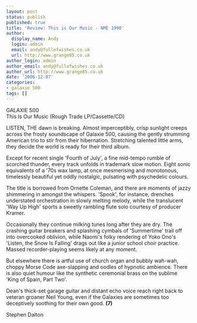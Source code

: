 ```yaml
---
layout: post
status: publish
published: true
title: 'Review: This is Our Music - NME 1990'
author:
  display_name: Andy
  login: admin
  email: andy@fullofwishes.co.uk
  url: http://www.grange85.co.uk
author_login: admin
author_email: andy@fullofwishes.co.uk
author_url: http://www.grange85.co.uk
date: '2006-12-07'
categories:
- galaxie 500
tags: []
---
```

<p>GALAXIE 500<br/>This Is Our Music (Rough Trade LP/Cassette/CD)</p>
<p>LISTEN, THE dawn is breaking. Almost imperceptibly, crisp sunlight creeps across the frosty soundscape of Galaxie 500, causing the gently strumming American trio to stir from their hibernation. Stretching talented little arms, they decide the world is ready for their third album.</p>
<p>Except for recent single 'Fourth of July', a fine mid-tempo rumble of scorched thunder, every track unfolds in trademark slow motion. Eight sonic equivalents of a '70s wax lamp, at once mesmerising and monotonous, timelessly beautiful yet oddly nostalgic, pulsating with psychedelic colours.</p>
<p>The title is borrowed from Ornette Coleman, and there are moments of jazzy shimmering in amongst the whispers. 'Spook', for instance, drenches understated orchestration in slowly melting melody, while the translucent 'Way Up High' sports a sweetly rambling flute solo courtesy of producer Kramer.</p>
<p>Occasionally they continue milking tunes long after they are dry. The crashing guitar breakers and splashing cymbals of 'Summertime' trail off into overcooked oblivion, while Naomi's folky rendering of Yoko Ono's 'Listen, the Snow Is Falling' drags out like a junior school choir practice. Massed recorder-playing seems likely at any moment.</p>
<p>But elsewhere there is artful use of church organ and bubbly wah-wah, choppy Morse Code axe-slapping and oodles of hypnotic ambience. There is also quiet humour like the synthetic ceremonial brass on the sublime 'King of Spain, Part Two'.</p>
<p>Dean's thick-set garage guitar and distant echo voice reach right back to veteran groaner Neil Young, even if the Galaxies are sometimes too deceptively soothing for their own good. <strong>(7)</strong></p>
<p>Stephen Dalton</p>

